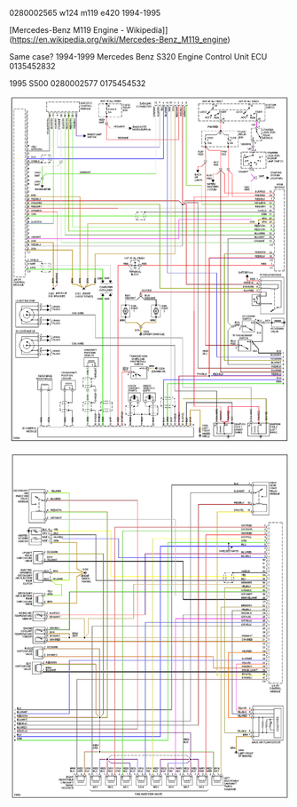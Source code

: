 
0280002565 w124 m119 e420 1994-1995

[Mercedes-Benz M119 Engine - Wikipedia]](https://en.wikipedia.org/wiki/Mercedes-Benz_M119_engine)


Same case?
1994-1999 Mercedes Benz S320 Engine Control Unit ECU 0135452832

1995 S500 0280002577 0175454532


![x](OEM-Docs/Mercedes/1994-e420-ecu-1.png)

![x](OEM-Docs/Mercedes/1994-e420-ecu-2.png)
